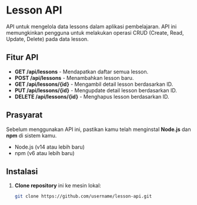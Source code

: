# Lesson API

API untuk mengelola data lessons dalam aplikasi pembelajaran. API ini memungkinkan pengguna untuk melakukan operasi CRUD (Create, Read, Update, Delete) pada data lesson.

## Fitur API
- **GET /api/lessons** - Mendapatkan daftar semua lesson.
- **POST /api/lessons** - Menambahkan lesson baru.
- **GET /api/lessons/{id}** - Mengambil detail lesson berdasarkan ID.
- **PUT /api/lessons/{id}** - Mengupdate detail lesson berdasarkan ID.
- **DELETE /api/lessons/{id}** - Menghapus lesson berdasarkan ID.

## Prasyarat
Sebelum menggunakan API ini, pastikan kamu telah menginstal **Node.js** dan **npm** di sistem kamu.

- Node.js (v14 atau lebih baru)
- npm (v6 atau lebih baru)

## Instalasi

1. **Clone repository** ini ke mesin lokal:
   ```bash
   git clone https://github.com/username/lesson-api.git
